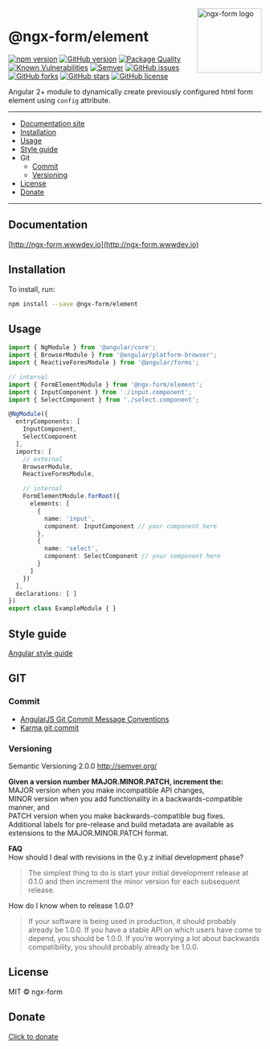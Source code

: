 <img src="http://ngx-form.wwwdev.io/color_logo_transparent_background.png" alt="ngx-form logo" title="ngx-form" align="right" width="128" />

# @ngx-form/element

[![npm version](https://badge.fury.io/js/%40ngx-form%2Felement.svg)](https://badge.fury.io/js/%40ngx-form%2Felement)
[![GitHub version](https://badge.fury.io/gh/ngx-form%2Felement.svg)](https://badge.fury.io/gh/ngx-form%2Felement)
[![Package Quality](http://npm.packagequality.com/shield/ngx-form.svg)](http://packagequality.com/#?package=ngx-form)
[![Known Vulnerabilities](https://snyk.io/test/npm/@ngx-form/element/badge.svg)](https://snyk.io/test/npm/@ngx-form/element)
[![Semver](http://img.shields.io/SemVer/2.0.0.png)](http://semver.org/spec/v2.0.0.html)
[![GitHub issues](https://img.shields.io/github/issues/ngx-form/element.svg)](https://github.com/ngx-form/element/issues)
[![GitHub forks](https://img.shields.io/github/forks/ngx-form/element.svg)](https://github.com/ngx-form/element/network)
[![GitHub stars](https://img.shields.io/github/stars/ngx-form/element.svg)](https://github.com/ngx-form/element/stargazers)
[![GitHub license](https://img.shields.io/badge/license-MIT-blue.svg)](https://raw.githubusercontent.com/ngx-form/element/master/LICENSE)

Angular 2+ module to dynamically create previously configured html form element using `config` attribute.

----

* [Documentation site](#documentation)
* [Installation](#installation)
* [Usage](#usage)
* [Style guide](#style-guide)
* Git
  * [Commit](#commit)
  * [Versioning](#versioning)
* [License](#license)
* [Donate](#donate)

----

## Documentation

[http://ngx-form.wwwdev.io](http://ngx-form.wwwdev.io)

## Installation

To install, run:

```bash
npm install --save @ngx-form/element
```

## Usage
```typescript
import { NgModule } from '@angular/core';
import { BrowserModule } from '@angular/platform-browser';
import { ReactiveFormsModule } from '@angular/forms';

// internal
import { FormElementModule } from '@ngx-form/element';
import { InputComponent } from './input.component';
import { SelectComponent } from './select.component';

@NgModule({
  entryComponents: [
    InputComponent,
    SelectComponent
  ],
  imports: [
    // external
    BrowserModule,
    ReactiveFormsModule,

    // internal
    FormElementModule.forRoot({
      elements: [
        {
          name: 'input',
          component: InputComponent // your component here
        },
        {
          name: 'select',
          component: SelectComponent // your component here
        }
      ]
    })
  ],
  declarations: [ ]
})
export class ExampleModule { }
```

## Style guide

[Angular style guide](https://angular.io/docs/ts/latest/guide/style-guide.html)   

## GIT

### Commit
- [AngularJS Git Commit Message Conventions](https://gist.github.com/stephenparish/9941e89d80e2bc58a153)
- [Karma git commit](http://karma-runner.github.io/0.10/dev/git-commit-msg.html)

### Versioning
Semantic Versioning 2.0.0 http://semver.org/

**Given a version number MAJOR.MINOR.PATCH, increment the:**   
MAJOR version when you make incompatible API changes,  
MINOR version when you add functionality in a backwards-compatible manner, and  
PATCH version when you make backwards-compatible bug fixes.  
Additional labels for pre-release and build metadata are available as extensions to the MAJOR.MINOR.PATCH format.

**FAQ**   
How should I deal with revisions in the 0.y.z initial development phase?  
>The simplest thing to do is start your initial development release at 0.1.0 and then increment the minor version for each subsequent release.

How do I know when to release 1.0.0?

>If your software is being used in production, it should probably already be 1.0.0. If you have a stable API on which users have come to depend, you should be 1.0.0. If you’re worrying a lot about backwards compatibility, you should probably already be 1.0.0.

## License

MIT © ngx-form

## Donate
[Click to donate](https://donorbox.org/help-creating-open-source-software)
